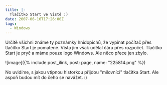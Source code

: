 ```yaml
---
title: |-
  Tlačítko Start ve Vistě :)
date: 2007-06-16T17:26:00Z
tags:
  - Windows
---
```

Určitě všichni známe ty poznámky hnidopichů, že vypínat počítač přes tlačítko Start je pomatené. Vista jim však udělal čáru přes rozpočet. Tlačítko Start je pryč a máme pouze logo Windows. Ale něco přece jen zbylo.

![image]({% include post_ilink, post: page, name: "225814.png" %})

No uvidíme, s jakou vtipnou historkou přijdou "milovníci" tlačítka Start. Ale aspoň budou mít do čeho se navážet. :)